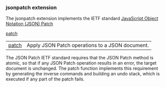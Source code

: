 ### jsonpatch extension

The jsonpatch extension implements the IETF standard [JavaScript Object Notation (JSON) Patch](https://tools.ietf.org/html/rfc6902)

[patch](patch.md)  

<table border="0">
  <tr>
    <td><a href="patch.md">patch</a></td>
    <td>Apply JSON Patch operations to a JSON document.</td> 
  </tr>
</table>

The JSON Patch IETF standard requires that the JSON Patch method is atomic, so that if any JSON Patch operation results in an error, the target document is unchanged.
The patch function implements this requirement by generating the inverse commands and building an undo stack, which is executed if any part of the patch fails.


